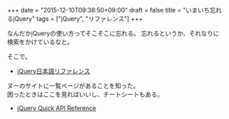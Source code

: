 +++
date = "2015-12-10T09:38:50+09:00"
draft = false
title = "いまいち忘れるjQuery"
tags = ["jQuery", "リファレンス"]
+++

なんだかjQueryの使い方ってそこそこに忘れる。
忘れるというか、それなりに検索をかけているなと。

そこで。

- [jQuery日本語リファレンス](http://semooh.jp/jquery/api/selectors/)

ヌーのサイトに一覧ページがあることを知った。  
困ったときはここを見ればいいし、チートシートもある。

- [jQuery Quick API Reference](https://oscarotero.com/jquery/)
